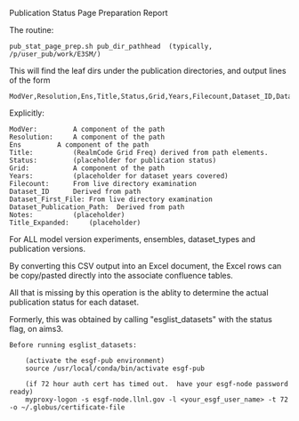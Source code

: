  Publication Status Page Preparation Report

The routine:

	pub_stat_page_prep.sh pub_dir_pathhead	(typically, /p/user_pub/work/E3SM/)

This will find the leaf dirs under the publication directories, and output lines of the form

	ModVer,Resolution,Ens,Title,Status,Grid,Years,Filecount,Dataset_ID,Dataset_First_File,Dataset_Publication_Path,Notes,Title_Expanded

Explicitly:

	ModVer:			A component of the path
	Resolution:		A component of the path
	Ens			A component of the path
	Title:			(RealmCode Grid Freq) derived from path elements.
	Status:			(placeholder for publication status)
	Grid:			A component of the path
	Years:			(placeholder for dataset years covered)
	Filecount:		From live directory examination
	Dataset_ID		Derived from path
	Dataset_First_File:	From live directory examination
	Dataset_Publication_Path:  Derived from path
	Notes:			(placeholder)
	Title_Expanded:		(placeholder)

For ALL model version experiments, ensembles, dataset_types and publication versions.

By converting this CSV output into an Excel document, the Excel rows can be copy/pasted directly into the associate confluence tables.

All that is missing by this operation is the ablity to determine the actual publication status for each dataset.

Formerly, this was obtained by calling "esglist_datasets" with the status flag, on aims3.

	Before running esglist_datasets:

		(activate the esgf-pub environment)
		source /usr/local/conda/bin/activate esgf-pub

		(if 72 hour auth cert has timed out.  have your esgf-node password ready)
		myproxy-logon -s esgf-node.llnl.gov -l <your_esgf_user_name> -t 72 -o ~/.globus/certificate-file

